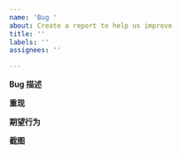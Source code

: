 ```yaml
---
name: 'Bug '
about: Create a report to help us improve
title: ''
labels: ''
assignees: ''

---
```


**Bug 描述**


**重现**


**期望行为**


**截图**
